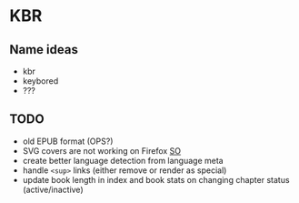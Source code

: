 # KBR

## Name ideas

- kbr
- keybored
- ???

## TODO

- old EPUB format (OPS?)
- SVG covers are not working on Firefox [SO](https://stackoverflow.com/a/28692538)
- create better language detection from language meta
- handle `<sup>` links (either remove or render as special)
- update book length in index and book stats on changing chapter status (active/inactive)
